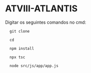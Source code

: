 # ATVIII-ATLANTIS

Digitar os seguintes comandos no cmd:
```
  git clone 
  
  cd 
  
  npm install
  
  npx tsc
  
  node src/js/app/app.js
```
